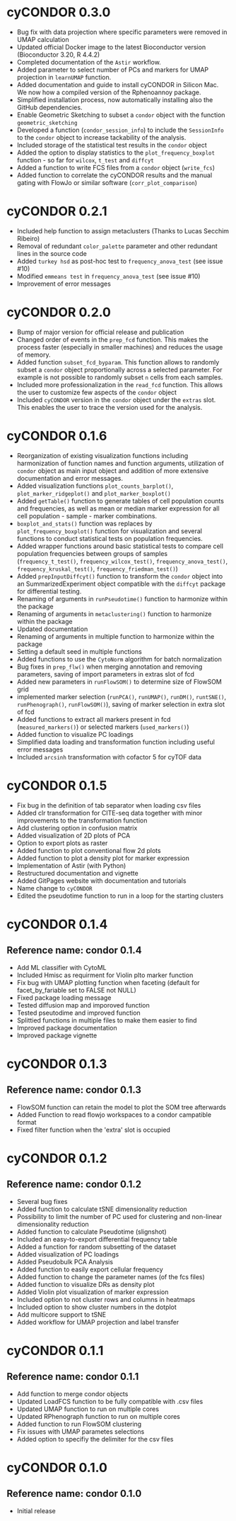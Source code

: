 # cyCONDOR 0.3.0
* Bug fix with data projection where specific parameters were removed in UMAP calculation
* Updated official Docker image to the latest Bioconductor version (Bioconductor 3.20, R 4.4.2)
* Completed documentation of the `Astir` workflow.
* Added parameter to select number of PCs and markers for UMAP projection in `learnUMAP` function.
* Added documentation and guide to install cyCONDOR in Silicon Mac. We now how a compiled version of the Rphenoannoy package.
* Simplified installation process, now automatically installing also the GitHub dependencies.
* Enable Geometric Sketching to subset a `condor` object with the function `geometric_sketching`
* Developed a function (`condor_session_info`) to include the `SessionInfo` to the `condor` object to increase tackability of the analysis.
* Included storage of the statistical test results in the `condor` object
* Added the option to display statistics to the `plot_frequency_boxplot` function - so far for `wilcox`, `t_test` and `diffcyt`
* Added a function to write FCS files from a `condor` object (`write_fcs`)
* Added function to correlate the cyCONDOR results and the manual gating with FlowJo or similar software (`corr_plot_comparison`)

# cyCONDOR 0.2.1
* Included help function to assign metaclusters (Thanks to Lucas Secchim Ribeiro)
* Removal of redundant `color_palette` parameter and other redundant lines in the source code
* Added `turkey hsd` as post-hoc test to `frequency_anova_test` (see issue #10)
* Modified `emmeans test` in `frequency_anova_test` (see issue #10)
* Improvement of error messages

# cyCONDOR 0.2.0
* Bump of major version for official release and publication
* Changed order of events in the `prep_fcd` function. This makes the process faster (especially in smaller machines) and reduces the usage of memory.
* Added function `subset_fcd_byparam`. This function allows to randomly subset a `condor` object proportionally across a selected parameter. For example is not possible to randomly subset `n` cells from each samples.
* Included more professionalization in the `read_fcd` function. This allows the user to customize few aspects of the `condor` object
* Included `cyCONDOR` version in the `condor` object under the `extras` slot. This enables the user to trace the version used for the analysis.

# cyCONDOR 0.1.6

* Reorganization of existing visualization functions including harmonization of function names and function arguments, utilization of `condor` object as main input object and addition of more extensive documentation and error messages.
* Added visualization functions `plot_counts_barplot()`, `plot_marker_ridgeplot()` and `plot_marker_boxplot()`
* Added `getTable()` function to generate tables of cell population counts and frequencies, as well as mean or median marker expression for all cell population - sample - marker combinations.
* `boxplot_and_stats()` function was replaces by `plot_frequency_boxplot()` function for visualization and several functions to conduct statistical tests on population frequencies.
* Added wrapper functions around basic statistical tests to compare cell population frequencies between groups of samples (`frequency_t_test()`, `frequency_wilcox_test()`, `frequency_anova_test()`, `frequency_kruskal_test()`, `frequency_friedman_test()`) 
* Added `prepInputDiffcyt()` function to transform the `condor` object into an SummarizedExperiment object compatible with the `diffcyt` package for differential testing.
* Renaming of arguments in `runPseudotime()` function to harmonize within the package
* Renaming of arguments in `metaclustering()` function to harmonize within the package
* Updated documentation
* Renaming of arguments in multiple function to harmonize within the package
* Setting a default seed in multiple functions
* Added functions to use the `CytoNorm` algorithm for batch normalization
* Bug fixes in `prep_flw()` when merging annotation and removing parameters, saving of import parameters in extras slot of fcd
* Added new parameters in `runFlowSOM()` to determine size of FlowSOM grid
* implemented marker selection (`runPCA()`, `runUMAP()`, `runDM()`, `runtSNE()`, `runPhenograph()`, `runFlowSOM()`), saving of marker selection in extra slot of fcd
* Added functions to extract all markers present in fcd (`measured_markers()`) or selected markers (`used_markers()`)
* Added function to visualize PC loadings
* Simplified data loading and transformation function including useful error messages
* Included `arcsinh` transformation with cofactor 5 for cyTOF data

# cyCONDOR 0.1.5

* Fix bug in the definition of tab separator when loading csv files
* Added clr transformation for CITE-seq data together with minor improvements to the transformation function
* Add clustering option in confusion matrix
* Added visualization of 2D plots of PCA
* Option to export plots as raster
* Added function to plot conventional flow 2d plots
* Added function to plot a density plot for marker expression
* Implementation of Astir (with Python)
* Restructured documentation and vignette
* Added GitPages website with documentation and tutorials
* Name change to `cyCONDOR`
* Edited the pseudotime function to run in a loop for the starting clusters

# cyCONDOR 0.1.4

## Reference name: condor 0.1.4

* Add ML classifier with CytoML
* Included Hmisc as requirment for Violin plto marker function
* Fix bug with UMAP plotting function when faceting (default for facet_by_fariable set to FALSE not NULL)
* Fixed package loading message
* Tested diffusion map and imporoved function
* Tested pseutodime and improved function
* Splittied functions in multiple files to make them easier to find
* Improved package documentation
* Improved package vignette

# cyCONDOR 0.1.3

## Reference name: condor 0.1.3

* FlowSOM function can retain the model to plot the SOM tree afterwards
* Added Function to read flowjo workspaces to a condor campatible format
* Fixed filter function when the 'extra' slot is occupied

# cyCONDOR 0.1.2

## Reference name: condor 0.1.2

* Several bug fixes
* Added function to calculate tSNE dimensionality reduction
* Possibility to limit the number of PC used for clustering and non-linear dimensionality reduction
* Added function to calculate Pseudotime (slignshot)
* Included an easy-to-export differential frequency table
* Added a function for random subsetting of the dataset
* Added visualization of PC loadings
* Added Pseudobulk PCA Analysis
* Added function to easily export cellular frequency
* Added function to change the parameter names (of the fcs files)
* Added function to visualize DRs as density plot
* Added Violin plot visualization of marker expression
* Included option to not cluster rows and columns in heatmaps
* Included option to show cluster numbers in the dotplot
* Add multicore support to tSNE
* Added workflow for UMAP projection and label transfer

# cyCONDOR 0.1.1 

## Reference name: condor 0.1.1

* Add function to merge condor objects
* Updated LoadFCS function to be fully compatible with .csv files
* Updated UMAP function to run on multiple cores
* Updated RPhenograph function to run on multiple cores
* Added function to run FlowSOM clustering
* Fix issues with UMAP parametes selections
* Added option to specifiy the delimiter for the csv files

# cyCONDOR 0.1.0

## Reference name: condor 0.1.0

* Initial release
